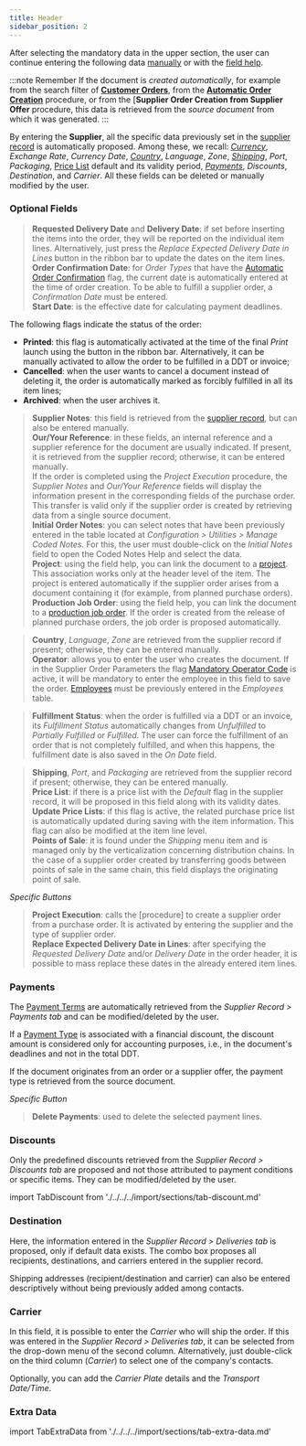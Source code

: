```yaml
---
title: Header
sidebar_position: 2
---
```


After selecting the mandatory data in the upper section, the user can continue entering the following data [manually](/docs/guide/common/operations-with-data/manual-entry-or-help-and-data-selection#manual-entry) or with the [field help](/docs/guide/common/operations-with-data/manual-entry-or-help-and-data-selection#entry-with-field-help).

:::note Remember
If the document is *created automatically*, for example from the search filter of [**Customer Orders**](/docs/sales/sales-orders/search-sales-orders), from the [**Automatic Order Creation**](/docs/purchase/purchase-orders/procedures/create-purchase-orders-from-purchase-requests) procedure, or from the [**Supplier Order Creation from Supplier Offer** procedure, this data is retrieved from the *source document* from which it was generated.
:::

By entering the **Supplier**, all the specific data previously set in the [supplier record](/docs/erp-home/registers/contacts/create-new-contact/accounting-data/accounting-data-intro) is automatically proposed. Among these, we recall: [*Currency*](/docs/configurations/tables/general-settings/currencies), *Exchange Rate*, *Currency Date*, [*Country*](/docs/guide/common/glossary/glossary-intro#country), *Language*, *Zone*, [*Shipping*](/docs/erp-home/registers/contacts/create-new-contact/accounting-data/customer-vendors-data/delivery), *Port*, *Packaging*, [Price List](/docs/erp-home/registers/contacts/create-new-contact/accounting-data/customer-vendors-data/price-list#price-lists) default and its validity period, [*Payments*](/docs/erp-home/registers/contacts/create-new-contact/accounting-data/customer-vendors-data/payments), *Discounts*, *Destination*, and *Carrier*. All these fields can be deleted or manually modified by the user.

### Optional Fields

> **Requested Delivery Date** and **Delivery Date**: if set before inserting the items into the order, they will be reported on the individual item lines. Alternatively, just press the *Replace Expected Delivery Date in Lines* button in the ribbon bar to update the dates on the item lines.  
> **Order Confirmation Date**: for *Order Types* that have the [Automatic Order Confirmation](/docs/configurations/tables/purchase/purchase-orders-type) flag, the current date is automatically entered at the time of order creation. To be able to fulfill a supplier order, a *Confirmation Date* must be entered.  
> **Start Date**: is the effective date for calculating payment deadlines.  

The following flags indicate the status of the order:
- **Printed**: this flag is automatically activated at the time of the final *Print* launch using the button in the ribbon bar. Alternatively, it can be manually activated to allow the order to be fulfilled in a DDT or invoice;  
- **Cancelled**: when the user wants to cancel a document instead of deleting it, the order is automatically marked as forcibly fulfilled in all its item lines;  
- **Archived**: when the user archives it.

> **Supplier Notes**: this field is retrieved from the [supplier record](/docs/erp-home/registers/contacts/create-new-contact/accounting-data/accounting-data-intro), but can also be entered manually.  
> **Our/Your Reference**: in these fields, an internal reference and a supplier reference for the document are usually indicated. If present, it is retrieved from the supplier record; otherwise, it can be entered manually.  
If the order is completed using the *Project Execution* procedure, the *Supplier Notes* and *Our/Your Reference* fields will display the information present in the corresponding fields of the purchase order. This transfer is valid only if the supplier order is created by retrieving data from a single source document.  
> **Initial Order Notes**: you can select notes that have been previously entered in the table located at *Configuration > Utilities > Manage Coded Notes*. For this, the user must double-click on the *Initial Notes* field to open the Coded Notes Help and select the data.  
> **Project**: using the field help, you can link the document to a [project](/docs/project-management/projects/search-projects-intro). This association works only at the header level of the item. The project is entered automatically if the supplier order arises from a document containing it (for example, from planned purchase orders).  
> **Production Job Order**: using the field help, you can link the document to a [production job order](/docs/planning/mps-master-production-scheduling/production-job-orders/job-orders). If the order is created from the release of planned purchase orders, the job order is proposed automatically.

> **Country**, *Language*, *Zone* are retrieved from the supplier record if present; otherwise, they can be entered manually.  
> **Operator**: allows you to enter the user who creates the document. If in the Supplier Order Parameters the flag [Mandatory Operator Code](/docs/configurations/parameters/purchase/purchase-orders-parameters) is active, it will be mandatory to enter the employee in this field to save the order. [Employees](/docs/project-management/registers/employee/new-employee) must be previously entered in the *Employees* table.  

> **Fulfillment Status**: when the order is fulfilled via a DDT or an invoice, its *Fulfillment Status* automatically changes from *Unfulfilled* to *Partially Fulfilled* or *Fulfilled*. The user can force the fulfillment of an order that is not completely fulfilled, and when this happens, the fulfillment date is also saved in the *On Date* field.

> **Shipping**, *Port*, and *Packaging* are retrieved from the supplier record if present; otherwise, they can be entered manually.  
> **Price List**: if there is a price list with the *Default* flag in the supplier record, it will be proposed in this field along with its validity dates.  
> **Update Price Lists**: if this flag is active, the related purchase price list is automatically updated during saving with the item information. This flag can also be modified at the item line level.  
> **Points of Sale**: it is found under the *Shipping* menu item and is managed only by the verticalization concerning distribution chains. In the case of a supplier order created by transferring goods between points of sale in the same chain, this field displays the originating point of sale.

*Specific Buttons*

> **Project Execution**: calls the [procedure] to create a supplier order from a purchase order. It is activated by entering the supplier and the type of supplier order.  
> **Replace Expected Delivery Date in Lines**: after specifying the *Requested Delivery Date* and/or *Delivery Date* in the order header, it is possible to mass replace these dates in the already entered item lines.

### Payments

The [Payment Terms](/docs/configurations/tables/general-settings/payment-terms) are automatically retrieved from the *Supplier Record > Payments tab* and can be modified/deleted by the user.

If a [Payment Type](/docs/configurations/tables/general-settings/payment-types) is associated with a financial discount, the discount amount is considered only for accounting purposes, i.e., in the document's deadlines and not in the total DDT.

If the document originates from an order or a supplier offer, the payment type is retrieved from the source document.

*Specific Button*

> **Delete Payments**: used to delete the selected payment lines.

### Discounts

Only the predefined discounts retrieved from the *Supplier Record > Discounts tab* are proposed and not those attributed to payment conditions or specific items. They can be modified/deleted by the user.

import TabDiscount from './../../../import/sections/tab-discount.md'

<TabDiscount />

### Destination

Here, the information entered in the *Supplier Record > Deliveries tab* is proposed, only if default data exists. The combo box proposes all recipients, destinations, and carriers entered in the supplier record.

Shipping addresses (recipient/destination and carrier) can also be entered descriptively without being previously added among contacts.

### Carrier

In this field, it is possible to enter the *Carrier* who will ship the order. If this was entered in the *Supplier Record > Deliveries tab*, it can be selected from the drop-down menu of the second column. Alternatively, just double-click on the third column (*Carrier*) to select one of the company's contacts.

Optionally, you can add the *Carrier Plate* details and the *Transport Date/Time*.

### Extra Data

import TabExtraData from './../../../import/sections/tab-extra-data.md'

<TabExtraData />